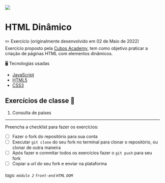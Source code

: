 ![](https://i.imgur.com/xG74tOh.png)

# HTML Dinâmico

:pencil2: Exercício (originalmente desenvolvido em 02 de Maio de 2022) <br>
Exercício proposto pela [Cubos Academy](https://cubos.academy/sucesso), tem como objetivo praticar a criação de páginas HTML com elementos dinâmicos.

:desktop_computer: Tecnologias usadas
- [JavaScript](https://developer.mozilla.org/pt-BR/docs/Web/JavaScript)
- [HTML5](https://developer.mozilla.org/pt-BR/docs/Web/HTML)
- [CSS3](https://developer.mozilla.org/pt-BR/docs/Web/CSS)

## Exercícios de classe 🏫
1. Consulta de países

---

Preencha a checklist para fazer os exercícios:

-   [ ] Fazer o fork do repositório para sua conta
-   [ ] Executar `git clone` do seu fork no terminal para clonar o repositório, ou clonar de outra maneira
-   [ ] Após fazer e commitar todos os exercícios fazer o `git push` para seu fork
-   [ ] Copiar a url do seu fork e enviar na plataforma

###### tags: `módulo 2` `front-end` `HTML` `DOM`

